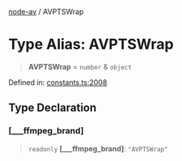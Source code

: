 [node-av](../globals.md) / AVPTSWrap

# Type Alias: AVPTSWrap

> **AVPTSWrap** = `number` & `object`

Defined in: [constants.ts:2008](https://github.com/seydx/av/blob/f8631fc881b394300b1479f511d55cf1c370a87f/src/constants/constants.ts#L2008)

## Type Declaration

### \[\_\_\_ffmpeg\_brand\]

> `readonly` **\[\_\_\_ffmpeg\_brand\]**: `"AVPTSWrap"`
